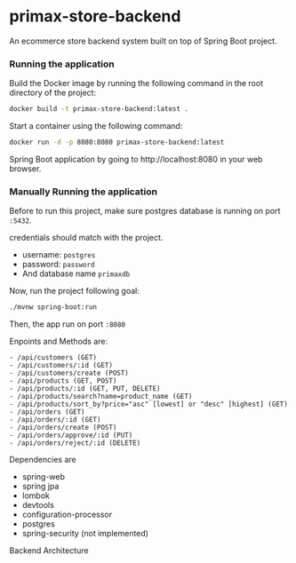 # primax-store-backend

An ecommerce store backend system built on top of Spring Boot project.


### Running the application

Build the Docker image by running the following command in the root directory of the project:

```bash
docker build -t primax-store-backend:latest .
```

Start a container using the following command:

```bash
docker run -d -p 8080:8080 primax-store-backend:latest
```

Spring Boot application by going to http://localhost:8080 in your web browser.


### Manually Running the application

Before to run this project, make sure postgres database is running on port `:5432`.

credentials should match with the project.

- username: `postgres`
- password: `password`
- And database name `primaxdb`

Now, run the project following goal:

```bash
./mvnw spring-boot:run
```

Then, the app run on port `:8080`

Enpoints and Methods are:

```
- /api/customers (GET)
- /api/customers/:id (GET)
- /api/customers/create (POST)
- /api/products (GET, POST)
- /api/products/:id (GET, PUT, DELETE)
- /api/products/search?name=product_name (GET)
- /api/products/sort_by?price="asc" [lowest] or "desc" [highest] (GET)
- /api/orders (GET)
- /api/orders/:id (GET)
- /api/orders/create (POST)
- /api/orders/approve/:id (PUT)
- /api/orders/reject/:id (DELETE)
```

Dependencies are

- spring-web
- spring jpa
- lombok
- devtools
- configuration-processor
- postgres
- spring-security (not implemented)

Backend Architecture
